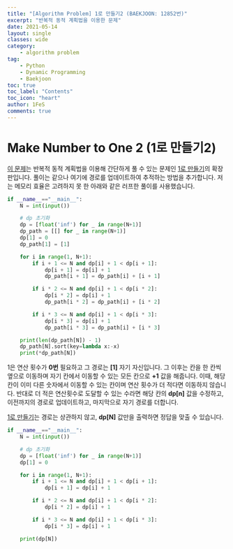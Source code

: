```yaml
---
title: "[Algorithm Problem] 1로 만들기2 (BAEKJOON: 12852번)"
excerpt: "반복적 동적 계획법을 이용한 문제"
date: 2021-05-14
layout: single
classes: wide
category:
    - algorithm problem
tag:
    - Python
    - Dynamic Programming
    - Baekjoon
toc: true
toc_label: "Contents"
toc_icon: "heart"
author: 1FeS
comments: true
---
```


# Make Number to One 2 (1로 만들기2)

[이 문제](https://www.acmicpc.net/problem/12852)는 반복적 동적 계획법을 이용해 간단하게 풀 수 있는 문제인 [1로 만들기](https://www.acmicpc.net/problem/1463)의 확장판입니다. 풀이는 같으나 여기에 경로를 업데이트하여 추적하는 방법을 추가합니다. 저는 메모리 효율은 고려하지 못 한 아래와 같은 러프한 풀이를 사용했습니다.

```python
if __name__=="__main__":
    N = int(input())

    # dp 초기화
    dp = [float('inf') for _ in range(N+1)]
    dp_path = [[] for _ in range(N+1)]
    dp[1] = 0
    dp_path[1] = [1]

    for i in range(1, N+1):
        if i + 1 <= N and dp[i] + 1 < dp[i + 1]:
            dp[i + 1] = dp[i] + 1
            dp_path[i + 1] = dp_path[i] + [i + 1]

        if i * 2 <= N and dp[i] + 1 < dp[i * 2]:
            dp[i * 2] = dp[i] + 1
            dp_path[i * 2] = dp_path[i] + [i * 2]

        if i * 3 <= N and dp[i] + 1 < dp[i * 3]:
            dp[i * 3] = dp[i] + 1
            dp_path[i * 3] = dp_path[i] + [i * 3]

    print(len(dp_path[N]) - 1)
    dp_path[N].sort(key=lambda x:-x)
    print(*dp_path[N])
```

1은 연산 횟수가 **0번** 필요하고 그 경로는 **[1]** 자기 자신입니다. 그 이후는 칸을 한 칸씩 옆으로 이동하며 자기 칸에서 이동할 수 있는 모든 칸으로 **+1** 값을 해줍니다. 이때, 해당 칸이 이미 다른 숫자에서 이동할 수 있는 칸이며 연산 횟수가 더 적다면 이동하지 않습니다. 반대로 더 적은 연산횟수로 도달할 수 있는 수라면 해당 칸의 **dp[n]** 값을 수정하고, 이전까지의 경로로 업데이트하고, 마지막으로 자기 경로를 더합니다.

[1로 만들기](https://www.acmicpc.net/problem/1463)는 경로는 상관하지 않고, **dp[N]** 값만을 출력하면 정답을 맞출 수 있습니다.

```python
if __name__=="__main__":
    N = int(input())

    # dp 초기화
    dp = [float('inf') for _ in range(N+1)]
    dp[1] = 0

    for i in range(1, N+1):
        if i + 1 <= N and dp[i] + 1 < dp[i + 1]:
            dp[i + 1] = dp[i] + 1

        if i * 2 <= N and dp[i] + 1 < dp[i * 2]:
            dp[i * 2] = dp[i] + 1

        if i * 3 <= N and dp[i] + 1 < dp[i * 3]:
            dp[i * 3] = dp[i] + 1

    print(dp[N])
```
